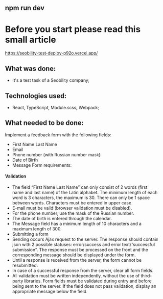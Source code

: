 ## npm run dev  

# Before you start please read this small article
https://seobility-test-deploy-p92o.vercel.app/
## What was done:
* It's a test task of a Seobility company;
## Technologies used:
* React, TypeScript, Module.scss, Webpack;
## What needed to be done:
Implement a feedback form with the following fields:
* First Name Last Name
* Email
* Phone number (with Russian number mask)
* Date of Birth
* Message
Form requirements:
#### Validation
* The field “First Name Last Name” can only consist of 2 words (first name and last name) of the Latin alphabet. The minimum length of each word is 3 characters, the maximum is 30. There can only be 1 space between words. Characters must be entered in upper case.
* E-mail must be valid (browser validation must be disabled).
* For the phone number, use the mask of the Russian number.
* The date of birth is entered through the calendar.
* The Message field has a minimum length of 10 characters and a maximum length of 300.
* Submitting a form
* Sending occurs Ajax request to the server. The response should contain json with 2 possible statuses: error/success and error text/”successful submission”. The response must be processed on the front and the corresponding message should be displayed under the form.
* Until a response is received from the server, the form cannot be resubmitted.
* In case of a successful response from the server, clear all form fields.
* All validation must be written independently, without the use of third-party libraries.
Form fields must be validated during entry and before being sent to the server.
If the field does not pass validation, display an appropriate message below the field.

